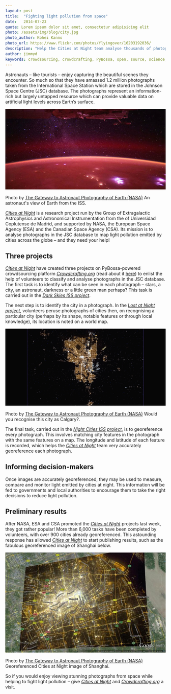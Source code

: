 ```yaml
---
layout: post
title:  "Fighting light pollution from space"
date:   2014-07-23 
quote: Lorem ipsum dolor sit amet, consectetur adipisicing elit
photo: /assets/img/blog/city.jpg
photo_author: Kohei Kanno
photo_url: https://www.flickr.com/photos/flyingover/16203192036/
description: "Help the Cities at Night team analyse thousands of photographs from the International Space Station to fight light pollution"
author: jimmyd
keywords: crowdsourcing, crowdcrafting, PyBossa, open, source, science, citizen, opensource, NASA, ESA 
---
```

Astronauts – like tourists – enjoy capturing the beautiful scenes they encounter. So much so that they have amassed 1.2 million photographs taken from the International Space Station which are stored in the Johnson Space Centre (JSC) database. The photographs represent an information-rich but largely untapped resource which can provide valuable data on artificial light levels across Earth’s surface.

![alttext](/assets/img/blog/DarkSkies2.jpg "Courtesy of The Gateway to Astronaut Photography of Earth – Johnson Space Center database")
<p class="post-caption">Photo by <a href="http://eol.jsc.nasa.gov/">The Gateway to Astronaut Photography of Earth (NASA)</a> An astronaut's view of Earth from the ISS.</p>

[*Cities at Night*](http://www.citiesatnight.org/) is a research project run by the Group of Extragalactic Astrophysics and Astronomical Instrumentation from the of Universidad Coplutense de Madrid, and supported by NASA, the European Space Agency (ESA) and the Canadian Space Agency (CSA). Its mission is to analyse photographs in the JSC database to map light pollution emitted by cities across the globe – and they need your help!

## Three projects

[*Cities at Night*](http://www.citiesatnight.org/) have created three projects on PyBossa-powered crowdsourcing platform [*Crowdcrafting.org*](http://crowdcrafting.org/) (read about it [here](/blog/2014/07/04/crowdcrafting.html)) to enlist the help of volunteers to classify and analyse photographs in the JSC database. The first task is to identify what can be seen in each photograph – stars, a city, an astronaut, darkness or a little green man perhaps? This task is carried out in the [*Dark Skies ISS project*](http://crowdcrafting.org/app/darkskies/).

The next step is to identify the city in a photograph. In the [*Lost at Night project*](http://crowdcrafting.org/app/LostAtNight/), volunteers peruse photographs of cities then, on recognising a particular city (perhaps by its shape, notable features or through local knowledge), its location is noted on a world map.

![alttext](/assets/img/blog/ScreenShot5.png "Courtesy of The Gateway to Astronaut Photography of Earth – Johnson Space Center database")
<p class="post-caption">Photo by <a href="http://eol.jsc.nasa.gov/">The Gateway to Astronaut Photography of Earth (NASA)</a> Would you recognise this city as Calgary?.</p>

The final task, carried out in the [*Night Cities ISS project*](http://crowdcrafting.org/app/nightcitiesiss/), is to georeference every photograph. This involves matching city features in the photograph with the same features on a map. The longitude and latitude of each feature is recorded, which helps the [*Cities at Night*](http://www.citiesatnight.org/) team very accurately georeference each photograph.

## Informing decision-makers

Once images are accurately georeferenced, they may be used to measure, compare and monitor light emitted by cities at night. This information will be fed to governments and local authorities to encourage them to take the right decisions to reduce light pollution.

## Preliminary results

After NASA, ESA and CSA promoted the [*Cities at Night*](http://www.citiesatnight.org/) projects last week, they got rather popular! More than 6,000 tasks have been completed by volunteers, with over 900 cities already georeferenced. This astounding response has allowed [*Cities at Night*](http://www.citiesatnight.org/) to start publishing results, such as the fabulous georeferenced image of Shanghai below.

![alttext](/assets/img/blog/Shanghai.jpg "Georeferenced Cities at Night image of Shanghai.")
<p class="post-caption">Photo by <a href="http://eol.jsc.nasa.gov/">The Gateway to Astronaut Photography of Earth (NASA)</a> Georeferenced Cities at Night image of Shanghai.</p>

So if you would enjoy viewing stunning photographs from space while helping to fight light pollution – give [*Cities at Night*](http://www.citiesatnight.org/) and [*Crowdcrafting.org*](http://crowdcrafting.org/) a visit. 
